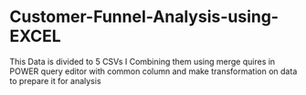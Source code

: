 # Customer-Funnel-Analysis-using-EXCEL
This Data is divided to 5 CSVs I Combining them using merge quires in POWER query editor with common column and make transformation on data to prepare it for analysis  
